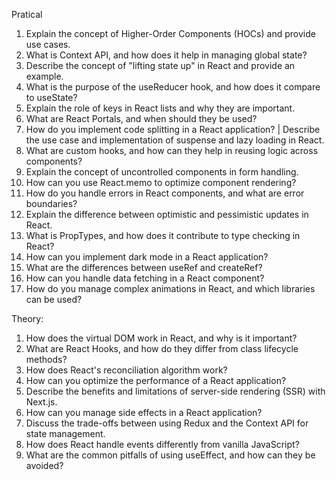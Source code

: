Pratical
1. Explain the concept of Higher-Order Components (HOCs) and provide use cases.
2. What is Context API, and how does it help in managing global state?
3. Describe the concept of "lifting state up" in React and provide an example.
4. What is the purpose of the useReducer hook, and how does it compare to useState?
5. Explain the role of keys in React lists and why they are important.
6. What are React Portals, and when should they be used?
7. How do you implement code splitting in a React application? | Describe the use case and implementation of suspense and lazy loading in React.
8. What are custom hooks, and how can they help in reusing logic across components?
9. Explain the concept of uncontrolled components in form handling.
10. How can you use React.memo to optimize component rendering?
11. How do you handle errors in React components, and what are error boundaries?
12. Explain the difference between optimistic and pessimistic updates in React.
13. What is PropTypes, and how does it contribute to type checking in React?
14. How can you implement dark mode in a React application?
15. What are the differences between useRef and createRef?
16. How can you handle data fetching in a React component?
17. How do you manage complex animations in React, and which libraries can be used?


Theory:
1. How does the virtual DOM work in React, and why is it important?
2. What are React Hooks, and how do they differ from class lifecycle methods?
3. How does React's reconciliation algorithm work?
4. How can you optimize the performance of a React application?
5. Describe the benefits and limitations of server-side rendering (SSR) with Next.js.
6. How can you manage side effects in a React application?
7. Discuss the trade-offs between using Redux and the Context API for state management.
8. How does React handle events differently from vanilla JavaScript?
9. What are the common pitfalls of using useEffect, and how can they be avoided?
